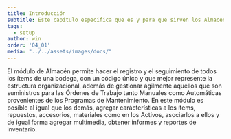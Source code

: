 ```yaml
---
title: Introducción
subtitle: Este capítulo especifica que es y para que sirven los Almacenes, Materiales y Repuestos.
tags:
  - setup
author: win
order: '04_01'
media: "../../assets/images/docs/"
---
```


El módulo de <a class="btn cl-white bg-blue px-3"> Almacén </a> permite hacer el registro y el seguimiento de todos los ítems de una bodega, con un código único y que mejor represente la estructura organizacional, además de gestionar ágilmente aquellos que son suministros para las Órdenes de Trabajo tanto Manuales como Automáticas provenientes de los Programas de Mantenimiento. En este módulo es posible al igual que los demás, agregar carácterísticas a los ítems, repuestos, accesorios, materiales como en los Activos, asociarlos a ellos y de igual forma agregar multimedia, obtener informes y reportes de inventario. 

